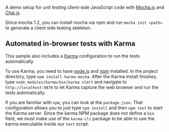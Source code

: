 A demo setup for unit testing client-side JavaScript code with [Mocha.js](http://visionmedia.github.io/mocha/) and [Chai.js](http://chaijs.com/).

Since mocha 1.2, you can install mocha via npm and run `mocha init <path>` to generate a client side testing skeleton.

## Automated in-browser tests with Karma

This sample also includes a [Karma](http://karma-runner.github.io/) configuration to run the tests automatically.

To use Karma, you need to have [node.js](http://nodejs.org) and [npm](https://npmjs.org/) installed. In the project directory, type `npm install karma-mocha`. After the Karma install finishes, type `node_modules/karma/bin/karma start` and navigate to `http://localhost:9876` to let Karma capture the web browser and run the tests automatically.

If you are familiar with `npm`, you can look at the `package.json`. That configuration allows you to just type `npm install` and then `npm test` to start the Karma server. Since the karma NPM package does not define a `bin` field, we must make use of the `karma-cli` package to be able to use the karma executable inside our `test` script.
